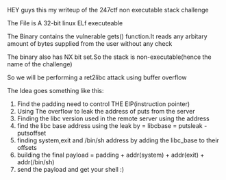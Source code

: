 HEY guys this my writeup of the 247ctf non executable stack challenge

The File is A 32-bit linux ELf executeable

The Binary contains the vulnerable gets() function.It reads any arbitary amount of bytes supplied from the user without any check

The binary also has NX bit set.So the stack is non-executable(hence the name of the challenge)

So we will be performing a ret2libc attack using buffer overflow

The Idea goes something like this:

1) Find the padding need to control THE EIP(instruction pointer)
2) Using The overflow to leak the address of puts from the server
3) Finding the libc version used in the remote server using the address
4) find the libc base address using the leak by = libcbase = putsleak - putsoffset
5) finding system,exit and /bin/sh address by adding the libc_base to their offsets
6) building the final payload = padding + addr(system) + addr(exit) + addr(/bin/sh)
7) send the payload and get your shell :)



